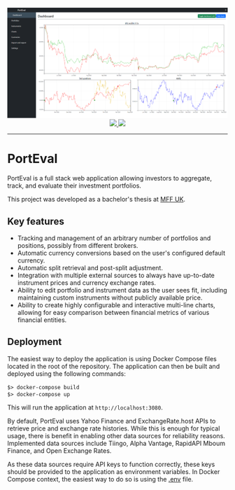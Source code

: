 <p align="center">
    <img src="./docs/img/web-view.png" />
    <a href="https://github.com/simonodm/porteval/actions/workflows/backend.yml">
        <img src="https://github.com/simonodm/porteval/actions/workflows/backend.yml/badge.svg" />
    </a>
    <a href="https://github.com/simonodm/porteval/actions/workflows/web.yml">
        <img src="https://github.com/simonodm/porteval/actions/workflows/web.yml/badge.svg" />
    </a>
</p>

---

# PortEval

PortEval is a full stack web application allowing investors to aggregate, track, and evaluate their investment portfolios.

This project was developed as a bachelor's thesis at [MFF UK](https://www.mff.cuni.cz/en).

## Key features

* Tracking and management of an arbitrary number of portfolios and positions, possibly from different brokers.
* Automatic currency conversions based on the user's configured default currency.
* Automatic split retrieval and post-split adjustment.
* Integration with multiple external sources to always have up-to-date instrument prices and currency exchange rates.
* Ability to edit portfolio and instrument data as the user sees fit, including maintaining custom instruments without publicly available price.
* Ability to create highly configurable and interactive multi-line charts, allowing for easy comparison between financial metrics of various financial entities.

## Deployment

The easiest way to deploy the application is using Docker Compose files located in the root of the repository. The application can then be built and deployed using the following commands:

```
$> docker-compose build
$> docker-compose up
```

This will run the application at `http://localhost:3080`.

By default, PortEval uses Yahoo Finance and ExchangeRate.host APIs to retrieve price and exchange rate histories. While this is enough for typical usage, there is benefit in enabling other data sources for reliability reasons. Implemented data sources include Tiingo, Alpha Vantage, RapidAPI Mboum Finance, and Open Exchange Rates.

As these data sources require API keys to function correctly, these keys should be provided to the application as environment variables. In Docker Compose context, the easiest way to do so is using the [.env](.env) file.
